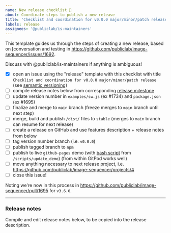 ```yaml
---
name: New release checklist 🐞
about: Coordinate steps to publish a new release
title: 'Checklist and coordination for v0.0.0 major/minor/patch release'
labels: release
assignees: '@publiclab/is-maintainers'
---
```


This template guides us through the steps of creating a new release, based on [conversation and testing in https://github.com/publiclab/image-sequencer/issues/1692.

Discuss with @publiclab/is-maintainers if anything is ambiguous!

* [x] open an issue using the "release" template with this checklist with title `Checklist and coordination for v0.0.0 major/minor/patch release` (see [semantic versioning](https://docs.npmjs.com/about-semantic-versioning/))
* [ ] compile release notes below from corresponding [release milestone](https://github.com/publiclab/image-sequencer/milestones)
* [ ] update version number in `examples/sw.js` (ex #1734) and `package.json` (ex #1695)
* [ ] finalize and merge to `main` branch (freeze merges to `main` branch until next step)
* [ ] merge, build and publish `/dist/` files to `stable` (merges to `main` branch can resume for next release)
* [ ] create a release on GitHub and use features description + release notes from below
* [ ] tag version number branch (i.e. `v0.0.0`)
* [ ] publish tagged branch to `npm`
* [ ] publish to live `github-pages` demo (with [bash script](https://github.com/publiclab/image-sequencer/pull/1703) from `/scripts/update_demo`) (from within GitPod works well)
* [ ] move anything necessary to next release project, i.e. https://github.com/publiclab/image-sequencer/projects/4
* [ ] close this issue!

Noting we're now in this process in https://github.com/publiclab/image-sequencer/pull/1695 for `v3.6.0`.

****

### Release notes

Compile and edit release notes below, to be copied into the release description.

